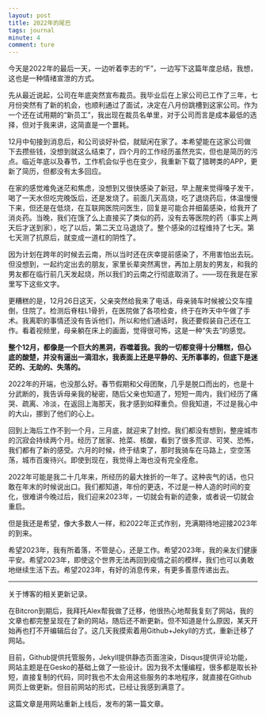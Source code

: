 ```yaml
---
layout: post
title: 2022年的尾巴
tags: journal
minute: 4
comment: ture
---
```


今天是2022年的最后一天，一边听着李志的“F”，一边写下这篇年度总结，我想，这也是一种情绪宣泄的方式。

先从最近说起，公司在年底突然宣布裁员。我毕业后在上家公司已工作了三年，七月份突然有了新的机会，也顺利通过了面试，决定在八月份跳槽到这家公司。作为一个还在试用期的“新员工”，我出现在裁员名单里，对于公司而言是成本最低的选择，但对于我来讲，这简直是一个噩耗。

12月中旬接到消息后，和公司谈好补偿，就赋闲在家了。本希望能在这家公司做下去攒些钱，没想到就这么结束了，四个月的工作经历虽然充实，但也是简历的污点。临近年底以及春节，工作机会似乎也在变少，我重新下载了猎聘类的APP，更新了简历，但都没有太多回应。

在家的感觉难免迷茫和焦虑，没想到又很快感染了新冠，早上醒来觉得嗓子发干，喝了一天水但吃完晚饭后，还是发烧了。前面几天高烧，吃了退烧药后，体温慢慢下来，但还是在低烧，在互联网医院问医生，回复是可能合并细菌感染，给我开了消炎药。当晚，我们在饿了么上直接买了类似的药，没有去等医院的药（事实上两天后才送到家），吃了以后，第二天立马退烧了。整个感染的过程维持了七天。第七天测了抗原后，就变成一道杠的阴性了。

因为计划在跨年的时候去云南，所以当时还在庆幸提前感染了，不用害怕出去玩。但没想到，一起约定出去的朋友，家里长辈突然离世，再加上朋友的男友，和我的男友都在临行前几天发起烧，所以我们的云南之行彻底取消了。——现在我是在家里写下这些文字。

更糟糕的是，12月26日这天，父亲突然给我来了电话，母亲骑车时候被公交车撞倒，住院了。检测后脊柱L1骨折，在医院做了各项检查，终于在昨天中午做了手术。我离职的事情还没有告诉他们，所以和他们通话时，我还要假装自己还在工作。看着视频里，母亲躺在床上的画面，觉得很可怖，这是一种“失去”的感觉。

**整个12月，都像是一个巨大的黑洞，吞噬着我。我的一切都变得十分糟糕，但心底的酸楚，并没有逼出一滴泪水，我表面上还是平静的、无所事事的，但底下是迷茫的、无助的、失落的。**

2022年的开端，也没那么好。春节假期和父母团聚，几乎是脱口而出的，也是十分武断的，我告诉母亲我的秘密，随后父亲也知道了，短短一周内，我们经历了痛哭、疏离、冷淡，在返回上海那天，我才感到如释重负。但我知道，不过是我心中的大山，挪到了他们的心上。

回到上海后工作不到一个月，三月底，就迎来了封控。我们都没有想到，整座城市的沉寂会持续两个月。经历了居家、抢菜、核酸，看到了很多荒谬、可笑、恐怖，我们都有了新的感受。六月的时候，终于结束了，那时我骑车在马路上，空空荡荡，城市百废待兴。即使到现在，我觉得上海也没有完全痊愈。

2022年可能是我二十几年来，所经历的最大挫折的一年了。这种丧气的话，也只敢在年末的时候说出口。我们都知道，年份的更迭，不过是一种人造的时间的变化，很难讲今晚过后，我们迎来2023年，一切就会有新的迹象，或者说一切就会重启。

但是我还是希望，像大多数人一样，和2022年正式作别，充满期待地迎接2023年的到来。

希望2023年，我有所着落，不管是心，还是工作。希望2023年，我的亲友们健康平安。希望2023年，即使这个世界无法再回到疫情之前的模样，我们也可以勇敢地继续生活下去。希望2023年，有好的消息传来，有更多善意传递出去。

---

关于博客的相关更新记录。

在Bitcron到期后，我拜托Alex帮我做了迁移，他很热心地帮我复刻了网站，我的文章也都完整呈现在了新的网站，随后还不断更新。但不知道是什么原因，某天开始再也打不开编辑后台了。这几天我摸索着用Github+Jekyll的方式，重新迁移了网站。

目前，Github提供托管服务，Jekyll提供静态页面渲染，Disqus提供评论功能，网站主题是在Gesko的基础上做了一些设计。因为我不太懂编程，很多都是取长补短，直接复制的代码，同时我也不太会用这些服务的本地程序，就直接在Github网页上做更新。但目前网站的形式，已经让我感到满意了。

这篇文章是用网站重新上线后，发布的第一篇文章。

